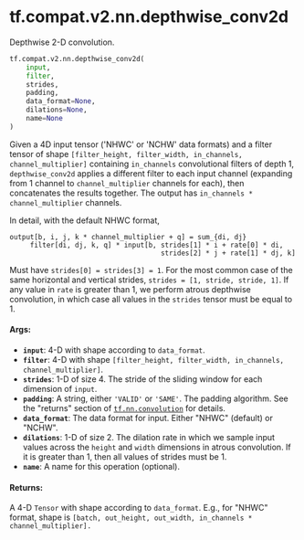 <div itemscope itemtype="http://developers.google.com/ReferenceObject">
<meta itemprop="name" content="tf.compat.v2.nn.depthwise_conv2d" />
<meta itemprop="path" content="Stable" />
</div>

# tf.compat.v2.nn.depthwise_conv2d

Depthwise 2-D convolution.

``` python
tf.compat.v2.nn.depthwise_conv2d(
    input,
    filter,
    strides,
    padding,
    data_format=None,
    dilations=None,
    name=None
)
```

<!-- Placeholder for "Used in" -->

Given a 4D input tensor ('NHWC' or 'NCHW' data formats)
and a filter tensor of shape
`[filter_height, filter_width, in_channels, channel_multiplier]`
containing `in_channels` convolutional filters of depth 1, `depthwise_conv2d`
applies a different filter to each input channel (expanding from 1 channel
to `channel_multiplier` channels for each), then concatenates the results
together.  The output has `in_channels * channel_multiplier` channels.

In detail, with the default NHWC format,

    output[b, i, j, k * channel_multiplier + q] = sum_{di, dj}
         filter[di, dj, k, q] * input[b, strides[1] * i + rate[0] * di,
                                         strides[2] * j + rate[1] * dj, k]

Must have `strides[0] = strides[3] = 1`.  For the most common case of the
same horizontal and vertical strides, `strides = [1, stride, stride, 1]`.
If any value in `rate` is greater than 1, we perform atrous depthwise
convolution, in which case all values in the `strides` tensor must be equal
to 1.

#### Args:


* <b>`input`</b>: 4-D with shape according to `data_format`.
* <b>`filter`</b>: 4-D with shape
  `[filter_height, filter_width, in_channels, channel_multiplier]`.
* <b>`strides`</b>: 1-D of size 4.  The stride of the sliding window for each
  dimension of `input`.
* <b>`padding`</b>: A string, either `'VALID'` or `'SAME'`. The padding algorithm.
  See the "returns" section of <a href="../../../../tf/nn/convolution.md"><code>tf.nn.convolution</code></a> for details.
* <b>`data_format`</b>: The data format for input. Either "NHWC" (default) or "NCHW".
* <b>`dilations`</b>: 1-D of size 2. The dilation rate in which we sample input values
  across the `height` and `width` dimensions in atrous convolution. If it is
  greater than 1, then all values of strides must be 1.
* <b>`name`</b>: A name for this operation (optional).


#### Returns:

A 4-D `Tensor` with shape according to `data_format`.  E.g., for
"NHWC" format, shape is
`[batch, out_height, out_width, in_channels * channel_multiplier].`
